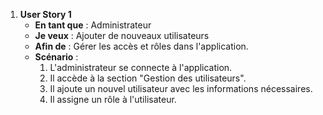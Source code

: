 1. **User Story 1**
   - **En tant que** : Administrateur
   - **Je veux** : Ajouter de nouveaux utilisateurs
   - **Afin de** : Gérer les accès et rôles dans l'application.
   - **Scénario** : 
     1. L'administrateur se connecte à l'application.
     2. Il accède à la section "Gestion des utilisateurs".
     3. Il ajoute un nouvel utilisateur avec les informations nécessaires.
     4. Il assigne un rôle à l'utilisateur.
